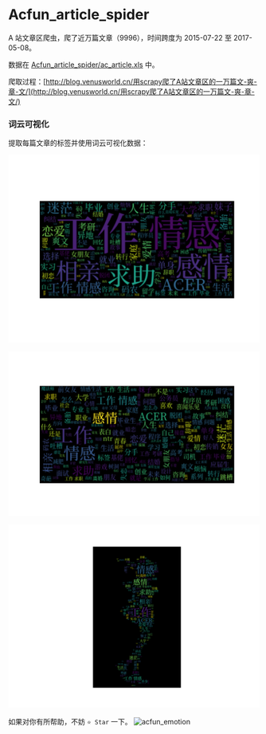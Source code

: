 # Acfun_article_spider

A 站文章区爬虫，爬了近万篇文章（9996），时间跨度为 2015-07-22 至 2017-05-08。

数据在 [Acfun_article_spider/ac_article.xls](/Acfun_article_spider/ac_article.xls) 中。

爬取过程：[http://blog.venusworld.cn/用scrapy爬了A站文章区的一万篇文-爽-章-文/](http://blog.venusworld.cn/用scrapy爬了A站文章区的一万篇文-爽-章-文/)

### 词云可视化
提取每篇文章的标签并使用词云可视化数据：

![images/wordcloud_01.png](images/wordcloud_01.png)

![images/wordcloud_03.png](images/wordcloud_03.png)

![images/wordcloud_02.png](images/wordcloud_02.png)

如果对你有所帮助，不妨 `⭐️ Star` 一下。
![acfun_emotion](http://ohjn9v8nd.bkt.clouddn.com/c1fe1586gy1fhbm6dkohkj204603m3yf.jpg)

